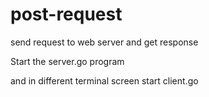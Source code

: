 # post-request
 send request to web server and get response
 
 Start the server.go program
 
 and in different terminal screen start client.go
